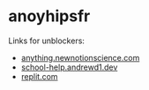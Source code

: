 # anoyhipsfr
Links for unblockers:
 - [anything.newnotionscience.com](https://jksdghjkdshgkhdsjghkdshgdskjfjskjlksjf.newnotionscience.com)
 - [school-help.andrewd1.dev](https://school-help.andrewd1.dev)
 - [replit.com](https://replit.com)
